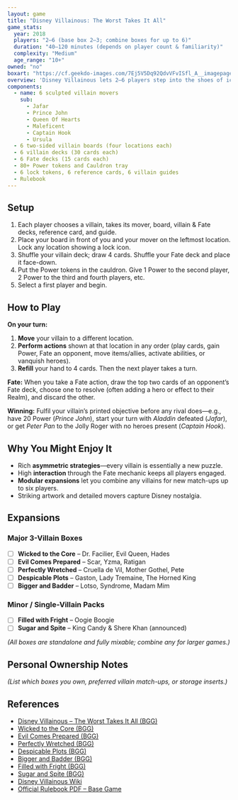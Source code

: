 ```yaml
---
layout: game
title: "Disney Villainous: The Worst Takes It All"
game_stats:
  year: 2018
  players: "2–6 (base box 2–3; combine boxes for up to 6)"
  duration: "40–120 minutes (depends on player count & familiarity)"
  complexity: "Medium"
  age_range: "10+"
owned: "no"
boxart: "https://cf.geekdo-images.com/7Ej5V5Dq92QdvVFvISfl_A__imagepagezoom/img/bxVXswAbs-DZpdE3du941MgXQpQ=/fit-in/1200x900/filters:no_upscale():strip_icc()/pic4216110.jpg"
overview: 'Disney Villainous lets 2–6 players step into the shoes of iconic Disney villains, each pursuing a unique, movie-inspired objective while thwarting opponents with “Fate” cards drawn from their own films. Every villain has a personal board (Realm), custom villain deck, and matching Fate deck. On your turn you move your villain mover to a location, perform the available actions, and play cards that advance your scheme or hinder your rivals. The asymmetry—every villain wins in a different way—makes each play feel fresh, and expansions add new baddies who seamlessly mix with the originals.'
components:
  - name: 6 sculpted villain movers
    sub:
      - Jafar
      - Prince John
      - Queen Of Hearts
      - Maleficent
      - Captain Hook
      - Ursula
  - 6 two-sided villain boards (four locations each)
  - 6 villain decks (30 cards each)
  - 6 Fate decks (15 cards each)
  - 80+ Power tokens and Cauldron tray
  - 6 lock tokens, 6 reference cards, 6 villain guides
  - Rulebook
---
```


## Setup

1. Each player chooses a villain, takes its mover, board, villain & Fate decks, reference card, and guide.
2. Place your board in front of you and your mover on the leftmost location. Lock any location showing a lock icon.
3. Shuffle your villain deck; draw 4 cards. Shuffle your Fate deck and place it face-down.
4. Put the Power tokens in the cauldron. Give 1 Power to the second player, 2 Power to the third and fourth players, etc.
5. Select a first player and begin.

## How to Play

**On your turn:**

1. **Move** your villain to a different location.
2. **Perform actions** shown at that location in any order (play cards, gain Power, Fate an opponent, move items/allies, activate abilities, or vanquish heroes).
3. **Refill** your hand to 4 cards. Then the next player takes a turn.

**Fate:** When you take a Fate action, draw the top two cards of an opponent’s Fate deck, choose one to resolve (often adding a hero or effect to their Realm), and discard the other.

**Winning:** Fulfil your villain’s printed objective before any rival does—e.g., have 20 Power (*Prince John*), start your turn with *Aladdin* defeated (*Jafar*), or get *Peter Pan* to the Jolly Roger with no heroes present (*Captain Hook*).

## Why You Might Enjoy It

* Rich **asymmetric strategies**—every villain is essentially a new puzzle.
* High **interaction** through the Fate mechanic keeps all players engaged.
* **Modular expansions** let you combine any villains for new match-ups up to six players.
* Striking artwork and detailed movers capture Disney nostalgia.

## Expansions

### Major 3-Villain Boxes

* [ ] **Wicked to the Core** – Dr. Facilier, Evil Queen, Hades
* [ ] **Evil Comes Prepared** – Scar, Yzma, Ratigan
* [ ] **Perfectly Wretched** – Cruella de Vil, Mother Gothel, Pete
* [ ] **Despicable Plots** – Gaston, Lady Tremaine, The Horned King
* [ ] **Bigger and Badder** – Lotso, Syndrome, Madam Mim

### Minor / Single-Villain Packs

* [ ] **Filled with Fright** – Oogie Boogie
* [ ] **Sugar and Spite** – King Candy & Shere Khan (announced)

*(All boxes are standalone and fully mixable; combine any for larger games.)*

## Personal Ownership Notes

*(List which boxes you own, preferred villain match-ups, or storage inserts.)*

## References

* [Disney Villainous – The Worst Takes It All (BGG)](https://boardgamegeek.com/boardgame/256382/disney-villainous-the-worst-takes-it-all)
* [Wicked to the Core (BGG)](https://boardgamegeek.com/boardgame/271518/disney-villainous-wicked-to-the-core)
* [Evil Comes Prepared (BGG)](https://boardgamegeek.com/boardgame/284760/disney-villainous-evil-comes-prepared)
* [Perfectly Wretched (BGG)](https://boardgamegeek.com/boardgame/299047/disney-villainous-perfectly-wretched)
* [Despicable Plots (BGG)](https://boardgamegeek.com/boardgame/331050/disney-villainous-despicable-plots)
* [Bigger and Badder (BGG)](https://boardgamegeek.com/boardgame/352764/disney-villainous-bigger-and-badder)
* [Filled with Fright (BGG)](https://boardgamegeek.com/boardgameexpansion/391217/disney-villainous-filled-with-fright)
* [Sugar and Spite (BGG)](https://boardgamegeek.com/boardgame/411003/disney-villainous-sugar-and-spite)
* [Disney Villainous Wiki](https://disney-villainous.fandom.com/wiki/Disney_Villainous_Wiki)
* [Official Rulebook PDF – Base Game](https://cdn.1j1ju.com/medias/7b/f9/3d-disney-villainous-rulebook.pdf)
